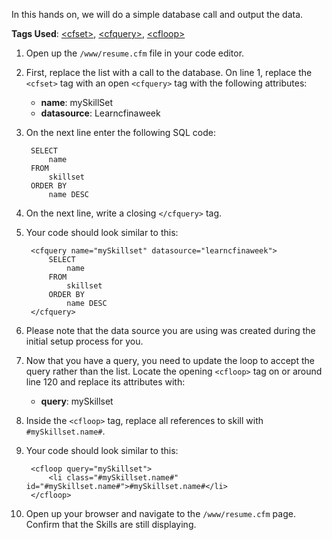 In this hands on, we will do a simple database call and output the data.

**Tags Used**: [\<cfset>](http://help.adobe.com/en_US/ColdFusion/10.0/CFMLRef/WSc3ff6d0ea77859461172e0811cbec22c24-7ffd.html), [\<cfquery>](http://help.adobe.com/en_US/ColdFusion/10.0/CFMLRef/WSc3ff6d0ea77859461172e0811cbec22c24-7fae.html), [\<cfloop>](http://help.adobe.com/en_US/ColdFusion/10.0/CFMLRef/WSc3ff6d0ea77859461172e0811cbec22c24-7fe2.html)

1. Open up the `/www/resume.cfm` file in your code editor.
1. First, replace the list with a call to the database. On line 1, replace the `<cfset>` tag with an open `<cfquery>` tag with the following attributes:
    * **name**: mySkillSet
    * **datasource**: Learncfinaweek
1. On the next line enter the following SQL code:

        SELECT
            name
        FROM
            skillset
        ORDER BY
            name DESC

1. On the next line, write a closing `</cfquery>` tag.
1. Your code should look similar to this:

        <cfquery name="mySkillset" datasource="learncfinaweek">
            SELECT
                name
            FROM
                skillset
            ORDER BY
                name DESC
        </cfquery>

1. Please note that the data source you are using was created during the initial setup process for you.
1. Now that you have a query, you need to update the loop to accept the query rather than the list. Locate the opening `<cfloop>` tag on or around line 120 and replace its attributes with:
    * **query**: mySkillset
1. Inside the `<cfloop>` tag, replace all references to skill with `#mySkillset.name#`.
1. Your code should look similar to this:

        <cfloop query="mySkillset">
            <li class="#mySkillset.name#" id="#mySkillset.name#">#mySkillset.name#</li>
        </cfloop>

1. Open up your browser and navigate to the `/www/resume.cfm` page. Confirm that the Skills are still displaying.